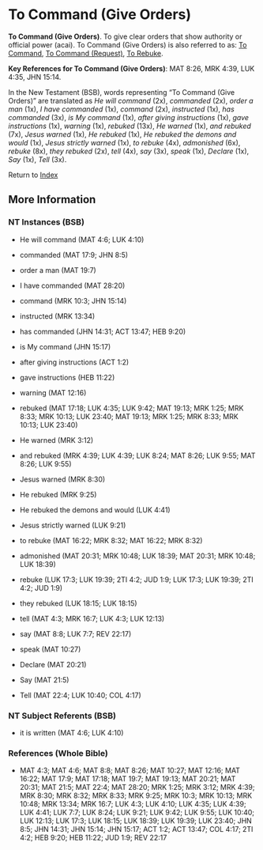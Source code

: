 # To Command (Give Orders)
**To Command (Give Orders)**. 
To give clear orders that show authority or official power (acai). 
To Command (Give Orders) is also referred to as: 
[To Command](Command.2.md), [To Command (Request)](Command.3.md), [To Rebuke](Rebuke.md). 


**Key References for To Command (Give Orders)**: 
MAT 8:26, MRK 4:39, LUK 4:35, JHN 15:14. 




In the New Testament (BSB), words representing “To Command (Give Orders)” are translated as 
*He will command* (2x), *commanded* (2x), *order a man* (1x), *I have commanded* (1x), *command* (2x), *instructed* (1x), *has commanded* (3x), *is My command* (1x), *after giving instructions* (1x), *gave instructions* (1x), *warning* (1x), *rebuked* (13x), *He warned* (1x), *and rebuked* (7x), *Jesus warned* (1x), *He rebuked* (1x), *He rebuked the demons and would* (1x), *Jesus strictly warned* (1x), *to rebuke* (4x), *admonished* (6x), *rebuke* (8x), *they rebuked* (2x), *tell* (4x), *say* (3x), *speak* (1x), *Declare* (1x), *Say* (1x), *Tell* (3x). 


Return to [Index](00-Index.md)

## More Information

### NT Instances (BSB)

* He will command (MAT 4:6; LUK 4:10)

* commanded (MAT 17:9; JHN 8:5)

* order a man (MAT 19:7)

* I have commanded (MAT 28:20)

* command (MRK 10:3; JHN 15:14)

* instructed (MRK 13:34)

* has commanded (JHN 14:31; ACT 13:47; HEB 9:20)

* is My command (JHN 15:17)

* after giving instructions (ACT 1:2)

* gave instructions (HEB 11:22)

* warning (MAT 12:16)

* rebuked (MAT 17:18; LUK 4:35; LUK 9:42; MAT 19:13; MRK 1:25; MRK 8:33; MRK 10:13; LUK 23:40; MAT 19:13; MRK 1:25; MRK 8:33; MRK 10:13; LUK 23:40)

* He warned (MRK 3:12)

* and rebuked (MRK 4:39; LUK 4:39; LUK 8:24; MAT 8:26; LUK 9:55; MAT 8:26; LUK 9:55)

* Jesus warned (MRK 8:30)

* He rebuked (MRK 9:25)

* He rebuked the demons and would (LUK 4:41)

* Jesus strictly warned (LUK 9:21)

* to rebuke (MAT 16:22; MRK 8:32; MAT 16:22; MRK 8:32)

* admonished (MAT 20:31; MRK 10:48; LUK 18:39; MAT 20:31; MRK 10:48; LUK 18:39)

* rebuke (LUK 17:3; LUK 19:39; 2TI 4:2; JUD 1:9; LUK 17:3; LUK 19:39; 2TI 4:2; JUD 1:9)

* they rebuked (LUK 18:15; LUK 18:15)

* tell (MAT 4:3; MRK 16:7; LUK 4:3; LUK 12:13)

* say (MAT 8:8; LUK 7:7; REV 22:17)

* speak (MAT 10:27)

* Declare (MAT 20:21)

* Say (MAT 21:5)

* Tell (MAT 22:4; LUK 10:40; COL 4:17)



### NT Subject Referents (BSB)

* it is written (MAT 4:6; LUK 4:10)



### References (Whole Bible)

* MAT 4:3; MAT 4:6; MAT 8:8; MAT 8:26; MAT 10:27; MAT 12:16; MAT 16:22; MAT 17:9; MAT 17:18; MAT 19:7; MAT 19:13; MAT 20:21; MAT 20:31; MAT 21:5; MAT 22:4; MAT 28:20; MRK 1:25; MRK 3:12; MRK 4:39; MRK 8:30; MRK 8:32; MRK 8:33; MRK 9:25; MRK 10:3; MRK 10:13; MRK 10:48; MRK 13:34; MRK 16:7; LUK 4:3; LUK 4:10; LUK 4:35; LUK 4:39; LUK 4:41; LUK 7:7; LUK 8:24; LUK 9:21; LUK 9:42; LUK 9:55; LUK 10:40; LUK 12:13; LUK 17:3; LUK 18:15; LUK 18:39; LUK 19:39; LUK 23:40; JHN 8:5; JHN 14:31; JHN 15:14; JHN 15:17; ACT 1:2; ACT 13:47; COL 4:17; 2TI 4:2; HEB 9:20; HEB 11:22; JUD 1:9; REV 22:17



